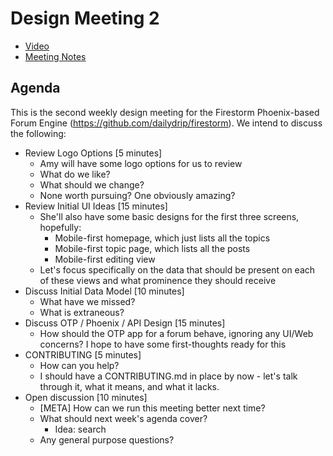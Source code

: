 # Design Meeting 2

- [Video](https://www.bigmarker.com/remote-meetup/Firestorm-Weekly-Design-Meeting-2)
- [Meeting Notes](https://docs.google.com/document/d/1LgThifB1DdYMYfWFAQfIfiPpp-q-7mqHICd9kCCDnD8/edit?disco=AAAAA5iMAjI)

## Agenda

This is the second weekly design meeting for the Firestorm Phoenix-based Forum
Engine (https://github.com/dailydrip/firestorm).  We intend to discuss the
following:

- Review Logo Options [5 minutes]
  - Amy will have some logo options for us to review
  - What do we like?
  - What should we change?
  - None worth pursuing? One obviously amazing?
- Review Initial UI Ideas [15 minutes]
  - She'll also have some basic designs for the first three screens, hopefully:
    - Mobile-first homepage, which just lists all the topics
    - Mobile-first topic page, which lists all the posts
    - Mobile-first editing view
  - Let's focus specifically on the data that should be present on each of these
    views and what prominence they should receive
- Discuss Initial Data Model [10 minutes]
  - What have we missed?
  - What is extraneous?
- Discuss OTP / Phoenix / API Design [15 minutes]
  - How should the OTP app for a forum behave, ignoring any UI/Web concerns? I
    hope to have some first-thoughts ready for this
- CONTRIBUTING [5 minutes]
  - How can you help?
  - I should have a CONTRIBUTING.md in place by now - let's talk through it,
    what it means, and what it lacks.
- Open discussion [10 minutes]
  - [META] How can we run this meeting better next time?
  - What should next week's agenda cover?
    - Idea: search
  - Any general purpose questions?
